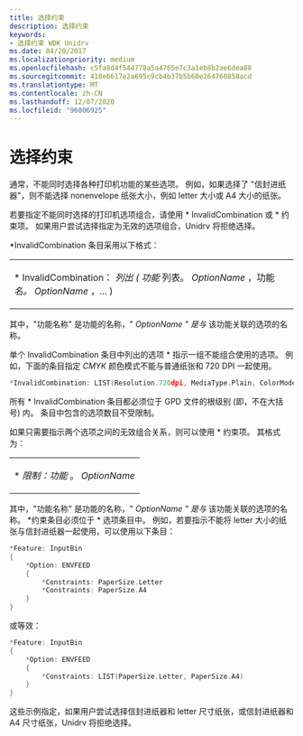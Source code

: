```yaml
---
title: 选择约束
description: 选择约束
keywords:
- 选择约束 WDK Unidrv
ms.date: 04/20/2017
ms.localizationpriority: medium
ms.openlocfilehash: c5fa8d4f544778a5a4765e7c3a1eb8b2ae6dea88
ms.sourcegitcommit: 418e6617e2a695c9cb4b37b5b60e264760858acd
ms.translationtype: MT
ms.contentlocale: zh-CN
ms.lasthandoff: 12/07/2020
ms.locfileid: "96806925"
---
```

# <a name="selection-constraints"></a>选择约束





通常，不能同时选择各种打印机功能的某些选项。 例如，如果选择了 "信封进纸器"，则不能选择 nonenvelope 纸张大小，例如 letter 大小或 A4 大小的纸张。

若要指定不能同时选择的打印机选项组合，请使用 \* InvalidCombination 或 \* 约束项。 如果用户尝试选择指定为无效的选项组合，Unidrv 将拒绝选择。

\*InvalidCombination 条目采用以下格式：

<table>
<colgroup>
<col width="100%" />
</colgroup>
<tbody>
<tr class="odd">
<td><p>* InvalidCombination： <em>列出 ( 功能</em> 列表。 <em>OptionName</em> ，功能<em>名。</em> <em>OptionName</em> ，... ) </p></td>
</tr>
</tbody>
</table>

 

其中，"功能名称" 是功能的名称，" *OptionName* *" 是与* 该功能关联的选项的名称。

单个 InvalidCombination 条目中列出的选项 \* 指示一组不能组合使用的选项。 例如，下面的条目指定 *CMYK* 颜色模式不能与普通纸张和 720 DPI 一起使用。

```cpp
*InvalidCombination: LIST(Resolution.720dpi, MediaType.Plain, ColorMode.CMYK)
```

所有 \* InvalidCombination 条目都必须位于 GPD 文件的根级别 (即，不在大括号) 内。 条目中包含的选项数目不受限制。

如果只需要指示两个选项之间的无效组合关系，则可以使用 \* 约束项。 其格式为：

<table>
<colgroup>
<col width="100%" />
</colgroup>
<tbody>
<tr class="odd">
<td><p>* <em>限制：功能</em> 。 <em>OptionName</em></p></td>
</tr>
</tbody>
</table>

 

其中，"功能名称" 是功能的名称，" *OptionName* *" 是与* 该功能关联的选项的名称。 \*约束条目必须位于 \* 选项条目中。 例如，若要指示不能将 letter 大小的纸张与信封进纸器一起使用，可以使用以下条目：

```cpp
*Feature: InputBin
{
    *Option: ENVFEED
    {
        *Constraints: PaperSize.Letter
        *Constraints: PaperSize.A4
    }
}
```

或等效：

```cpp
*Feature: InputBin
{
    *Option: ENVFEED
    {
        *Constraints: LIST(PaperSize.Letter, PaperSize.A4)
    }
}
```

这些示例指定，如果用户尝试选择信封进纸器和 letter 尺寸纸张，或信封进纸器和 A4 尺寸纸张，Unidrv 将拒绝选择。

 

 




